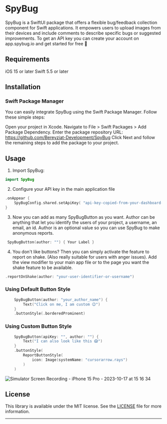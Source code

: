 # SpyBug
SpyBug is a SwiftUI package that offers a flexible bug/feedback collection component for Swift applications. It empowers users to upload images from their devices and include comments to describe specific bugs or suggested improvements. To get an API key you can create your account on app.spybug.io and get started for free 🚀

## Requirements
iOS 15 or later
Swift 5.5 or later

## Installation
### Swift Package Manager
You can easily integrate SpyBug using the Swift Package Manager. Follow these simple steps:

Open your project in Xcode.
Navigate to File > Swift Packages > Add Package Dependency.
Enter the package repository URL: https://github.com/Bereyziat-Development/SpyBug
Click Next and follow the remaining steps to add the package to your project.

## Usage
1. Import SpyBug:

```swift
import SpyBug
```

2. Configure your API key in the main application file

```swift
.onAppear {
    SpyBugConfig.shared.setApiKey( "api-key-copied-from-your-dashboard-on-app.spybug.io")
}
```

3. Now you can add as many SpyBugButton as you want.
Author can be anything that let you identify the users of your project, a username, an email, an id. Author is an optional value so you can use SpyBug to make anonymous reports.

```swift
 SpyBugButton(author: "") { Your Label } 
```

4. You don't like buttons? Then you can simply activate the feature to report on shake. (Also really suitable for users with anger issues). Add the view modifier to your main app file or to the page you want the shake feature to be available.

```swift
.reportOnShake(author: "your-user-identifier-or-username")
```

### Using Default Button Style

```swift
    SpyBugButton(author: "your_author_name") {
        Text("Click on me, I am custom 😉")
    }
    .buttonStyle(.borderedProminent)
```

### Using Custom Button Style
```swift
    SpyBugButton(apiKey: "", author: "") {
        Text("I can also look like this 😱")
    }
    .buttonStyle(
        ReportButtonStyle(
            icon: Image(systemName: "cursorarrow.rays")
        )
    )
```

![Simulator Screen Recording - iPhone 15 Pro - 2023-10-17 at 15 16 34](https://github.com/Bereyziat-Development/SpyBug/assets/72884798/20dfed3a-914a-4782-82d9-05a10d86e3e3)

## License
This library is available under the MIT license. See the [LICENSE](LICENSE) file for more information.

---
